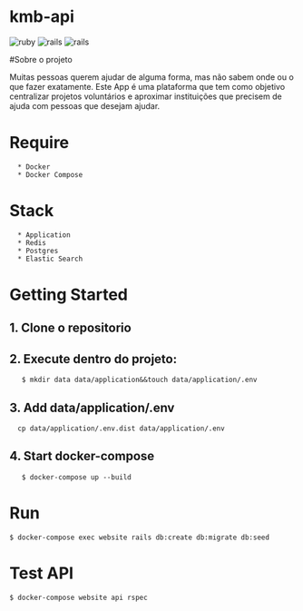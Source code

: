
**kmb-api**
===================

![ruby](https://img.shields.io/badge/Ruby-2.3.3-red.svg)
![rails](https://img.shields.io/badge/Rails-5.0.1-red.svg)
![rails](https://img.shields.io/docker/automated/jrottenberg/ffmpeg.svg)

#Sobre o projeto

Muitas pessoas querem ajudar de alguma forma, mas não sabem onde ou o que fazer exatamente.
Este App é uma plataforma que tem como objetivo centralizar projetos voluntários e aproximar instituições que precisem de ajuda com pessoas que desejam ajudar.

# Require
```
  * Docker
  * Docker Compose
```
# Stack
```
  * Application  
  * Redis
  * Postgres
  * Elastic Search
```
# Getting Started

## 1. Clone o repositorio

## 2. Execute dentro do projeto:
```
   $ mkdir data data/application&&touch data/application/.env
```   

## 3. Add data/application/.env
```
  cp data/application/.env.dist data/application/.env
```

## 4. Start docker-compose
```
   $ docker-compose up --build      
```

# Run
```
$ docker-compose exec website rails db:create db:migrate db:seed
```

# Test API
```
$ docker-compose website api rspec
```
